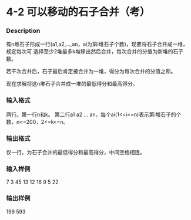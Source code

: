 # 4-2 可以移动的石子合并（考）
### Description
有n堆石子形成一行(a1,a2,…,an，ai为第i堆石子个数)，现要将石子合并成一堆，规定每次可
选择至少2堆最多k堆移出然后合并，每次合并的分值为新堆的石子数。

若干次合并后，石子最后肯定被合并为一堆，得分为每次合并的分值之和。

现在求解将这n堆石子合并成一堆的最低得分和最高得分。



### 输入格式
两行。第一行n和k。
第二行a1 a2 … an，每个ai(1<=i<=n)表示第i堆石子的个数，n<=200，2<=k<=n。


### 输出格式
仅一行，为石子合并的最低得分和最高得分，中间空格相连。


### 输入样例
7 3
45 13 12 16 9 5 22


### 输出样例
199 593


